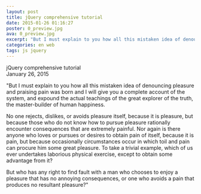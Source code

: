 ```yaml
---
layout: post
title: jQuery comprehensive tutorial
date: 2015-01-26 01:16:27
poster: 0_preview.jpg
ava: 0_preview.jpg
excerpt: "But I must explain to you how all this mistaken idea of denouncing pleasure and praising pain was born and I will give you a complete account of the system"
categories: en web
tags: js jquery
---
```


<div class="title" data-poster="0_preview.jpg">jQuery comprehensive tutorial</div>
<div class="date">January 26, 2015</div>

"But I must explain to you how all this mistaken idea of denouncing pleasure and praising pain was born and I will give you a complete account of the system, and expound the actual teachings of the great explorer of the truth, the master-builder of human happiness.

No one rejects, dislikes, or avoids pleasure itself, because it is pleasure, but because those who do not know how to pursue pleasure rationally encounter consequences that are extremely painful. Nor again is there anyone who loves or pursues or desires to obtain pain of itself, because it is pain, but because occasionally circumstances occur in which toil and pain can procure him some great pleasure. To take a trivial example, which of us ever undertakes laborious physical exercise, except to obtain some advantage from it?

But who has any right to find fault with a man who chooses to enjoy a pleasure that has no annoying consequences, or one who avoids a pain that produces no resultant pleasure?"